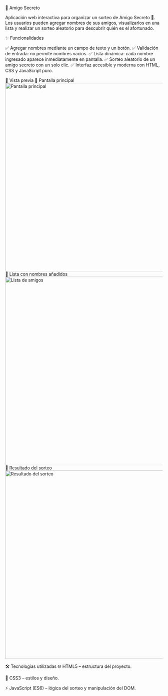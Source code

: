 🎁 Amigo Secreto

  Aplicación web interactiva para organizar un sorteo de Amigo Secreto 🎉.
  Los usuarios pueden agregar nombres de sus amigos, visualizarlos en una lista y realizar un sorteo aleatorio para descubrir quién es el afortunado.
  
✨ Funcionalidades
  
  ✅ Agregar nombres mediante un campo de texto y un botón.
  ✅ Validación de entrada: no permite nombres vacíos.
  ✅ Lista dinámica: cada nombre ingresado aparece inmediatamente en pantalla.
  ✅ Sorteo aleatorio de un amigo secreto con un solo clic.
  ✅ Interfaz accesible y moderna con HTML, CSS y JavaScript puro.
  
📸 Vista previa
  📍 Pantalla principal
  <img src="assets/captura1.png" alt="Pantalla principal" width="600">
📝 Lista con nombres añadidos
  <img src="assets/captura2.png" alt="Lista de amigos" width="600">
🎉 Resultado del sorteo
  <img src="assets/captura3.png" alt="Resultado del sorteo" width="600">
  
🛠️ Tecnologías utilizadas
  🌐 HTML5 – estructura del proyecto.
  
  🎨 CSS3 – estilos y diseño.
  
  ⚡ JavaScript (ES6) – lógica del sorteo y manipulación del DOM.          
